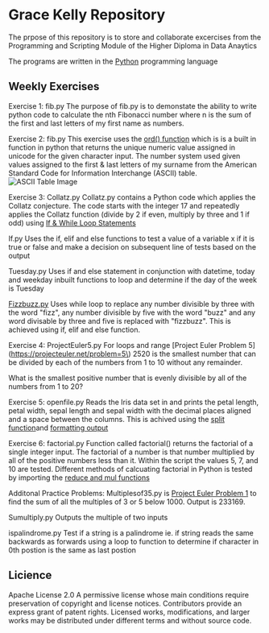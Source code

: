 Grace Kelly Repository
=========================================================

The prpose of this repository is to store and collaborate excercises from the Programming and Scripting Module of the Higher Diploma in Data Anaytics

The programs are written in the [Python](https://www.python.org) programming language

Weekly Exercises
----------------------------------------------------------
Exercise 1: fib.py 
The purpose of fib.py is to demonstate the ability to write python code to calculate the nth Fibonacci number where n is the sum of the first and last letters of my first name as numbers. 

Exercise 2: fib.py
This exercise uses the [ord() function](https://docs.python.org/3/library/functions.html#ord) which is is a built in function in python that returns the unique numeric value assigned in unicode for the given character input.
The number system used given values assigned to the first & last letters of my surname from the American Standard Code for Information Interchange (ASCII) table.
![ASCII Table Image](https://upload.wikimedia.org/wikipedia/commons/2/26/Ascii-codes-table.png)

Exercise 3: Collatz.py
Collatz.py contains a Python code which applies the Collatz conjecture. The code starts with the integer 17 and repeatedly applies the Collatz function (divide by 2 if even, multiply by three and 1 if odd) using [If & While Loop Statements](https://docs.python.org/3/tutorial/controlflow.html)

If.py
Uses the if, elif and else functions to test a value of a variable x if it is true or false and make a decision on subsequent line of tests based on the output

Tuesday.py
Uses if and else statement in conjunction with datetime, today and weekday inbuilt functions to loop and determine if the day of the week is Tuesday

[Fizzbuzz.py](https://en.wikipedia.org/wiki/Fizz_buzz)
Uses while loop to replace any number divisible by three with the word "fizz", any number divisible by five with the word "buzz" and any word divisable by three and five is replaced with "fizzbuzz". This is achieved using if, elif and else function.

Exercise 4: ProjectEuler5.py
For loops and range
[Project Euler Problem 5](https://projecteuler.net/problem=5\)
2520 is the smallest number that can be divided by each of the numbers from 1 to 10 without any remainder.

What is the smallest positive number that is evenly divisible by all of the numbers from 1 to 20?

Exercise 5: openfile.py
Reads the Iris data set in and prints the petal length, petal width, sepal length and sepal width with the decimal places aligned and a space between the columns. This is achived using the [split function](https://docs.python.org/2/library/string.html)and [formatting output](https://docs.python.org/3.4/library/string.html)

Exercise 6: factorial.py
Function called factorial() returns the factorial of a single integer input. The factorial of a number is that number multiplied by all of the positive numbers less than it. Within the script the values 5, 7, and 10 are tested. Different methods of calcuating factorial in Python is tested by importing the [reduce and mul functions](https://docs.python.org/2/library/functions.html#reduce)

Additonal Practice Problems:
Multiplesof35.py is [Project Euler Problem 1](https://projecteuler.net/problem=1) to find the sum of all the multiples of 3 or 5 below 1000. Output is 233169.

Sumultiply.py Outputs the multiple of two inputs 

ispalindrome.py Test if a string is a palindrome ie. if string reads the same backwards as forwards using a loop to function to determine if character in 0th postion is the same as last postion

Licience
-----------------------
Apache License 2.0
A permissive license whose main conditions require preservation of copyright and license notices. Contributors provide an express grant of patent rights. Licensed works, modifications, and larger works may be distributed under different terms and without source code.








